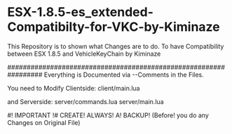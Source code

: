 # ESX-1.8.5-es_extended-Compatibilty-for-VKC-by-Kiminaze
This Repository is to shown what Changes are to do. To have Compatibility between ESX 1.8.5 and VehicleKeyChain by Kiminaze

#################################################################
Everything is Documented via --Comments in the Files.

You need to Modify Clientside:
client/main.lua

and Serverside:
server/commands.lua
server/main.lua


#! IMPORTANT !#
CREATE! ALWAYS! A! BACKUP! 
(Before! you do any Changes on Original File)
